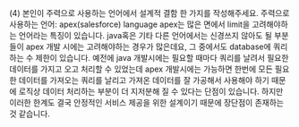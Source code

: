 (4) 본인이 주력으로 사용하는 언어에서 설계적 결함 한 가지를 작성해주세요.
주력으로 사용하는 언어: apex(salesforce) language
apex는 많은 면에서 limit을 고려해야하는 언어라는 특징이 있습니다. java혹은 기타 다른 언어에서는 신경쓰지 않아도 될 부분들이
apex 개발 시에는 고려해야하는 경우가 많은데요, 그 중에서도 database에 쿼리하는 수 제한이 있습니다. 예전에 java 개발시에는
필요할 때마다 쿼리를 날려서 필요한 데이터를 가지고 오고 처리할 수 있었는데 apex 개발시에는 가능하면 한번에 모든 필요한
데이터를 가져오는 쿼리를 날리고 가져온 데이터를 잘 가공해서 사용해야 하기 때문에 로직상 데이터 처리하는 부분이 더 지저분해
질 수 있다는 단점이 있습니다. 하지만 이러한 한계도 결국 안정적인 서비스 제공을 위한 설계이기 때문에 장단점이 존재하는 것 같습니다.
